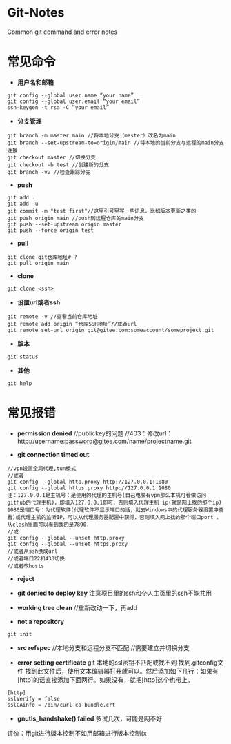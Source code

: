 # Git-Notes
Common git command and error notes


# 常见命令

+ **用户名和邮箱**

```
git config --global user.name “your name”
git config --global user.email “your email”
ssh-keygen -t rsa -C “your email”
```

+ **分支管理**
```
git branch -m master main //将本地分支（master）改名为main
git branch --set-upstream-to=origin/main //将本地的当前分支与远程的main分支连接
git checkout master //切换分支
git checkout -b test //创建新的分支
git branch -vv //检查跟踪分支
```

+ **push**
```
git add .
git add -u
git commit -m "test first"//这里引号里写一些讯息，比如版本更新之类的
git push origin main //push到远程仓库的main分支
git push --set-upstream origin master
git push --force origin test
```

+ **pull**
```
git clone git仓库地址# ?
git pull origin main
```

+ **clone**
```
git clone <ssh>
```


+ **设置url或者ssh**
```
git remote -v //查看当前仓库地址
git remote add origin “仓库SSH地址”//或者url
git remote set-url origin git@gitee.com:someaccount/someproject.git
```

+ **版本**
```
git status
```

+ **其他**
```
git help
```

# 常见报错


+ **permission denied**
//publickey的问题
//403：修改url：http://username:password@gitee.com/name/projectname.git  

+ **git connection timed out**
```
//vpn设置全局代理,tun模式
//或者
git config --global http.proxy http://127.0.0.1:1080
git config --global https.proxy http://127.0.0.1:1080
注：127.0.0.1是主机号：是使用的代理的主机号(自己电脑有vpn那么本机可看做访问github的代理主机)，即填入127.0.0.1即可，否则填入代理主机 ip(就是网上找的那个ip)
1080是端口号：为代理软件(代理软件不显示端口的话，就去Windows中的代理服务器设置中查看)或代理主机的监听IP，可以从代理服务器配置中获得，否则填入网上找的那个端口port 。从clash里面可以看到我的是7890.
//或
git config --global --unset http.proxy
git config --global --unset https.proxy
//或者从ssh换成url
//或者端口22和433切换
//或者改hosts
```

+ **reject**  

+ **git denied to deploy key**
  注意项目里的ssh和个人主页里的ssh不能共用

+ **working tree clean**
//重新改动一下，再add


+ **not a repository**
```
git init
```

+ **src refspec**
//本地分支和远程分支不匹配
//需要建立并切换分支


+ **error setting certificate**
git 本地的ssl密钥不匹配或找不到
找到.gitconfig文件
找到此文件后，使用文本编辑器打开就可以。然后添加如下几行：如果有[http]的话直接添加下面两行。如果没有，就把[http]这个也带上。
```
[http]
sslVerify = false
sslCAinfo = /bin/curl-ca-bundle.crt
```

+ **gnutls_handshake() failed**
  多试几次，可能是网不好


评价：用git进行版本控制不如用邮箱进行版本控制(x
